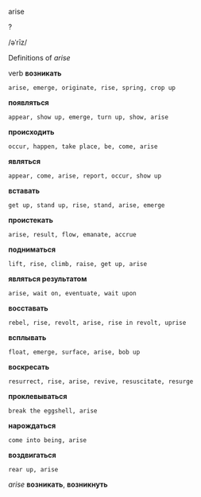 arise

?

/əˈrīz/

Definitions of _arise_

verb
**возникать**

    arise, emerge, originate, rise, spring, crop up
**появляться**

    appear, show up, emerge, turn up, show, arise
**происходить**

    occur, happen, take place, be, come, arise
**являться**

    appear, come, arise, report, occur, show up
**вставать**

    get up, stand up, rise, stand, arise, emerge
**проистекать**

    arise, result, flow, emanate, accrue
**подниматься**

    lift, rise, climb, raise, get up, arise
**являться результатом**

    arise, wait on, eventuate, wait upon
**восставать**

    rebel, rise, revolt, arise, rise in revolt, uprise
**всплывать**

    float, emerge, surface, arise, bob up
**воскресать**

    resurrect, rise, arise, revive, resuscitate, resurge
**проклевываться**

    break the eggshell, arise
**нарождаться**

    come into being, arise
**воздвигаться**

    rear up, arise

_arise_
**возникать**, **возникнуть**